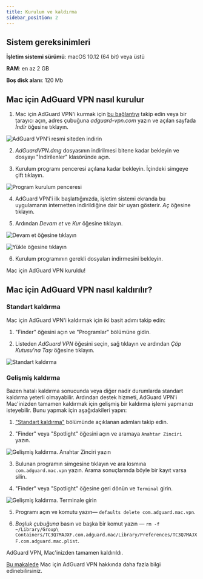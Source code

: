 ```yaml
---
title: Kurulum ve kaldırma
sidebar_position: 2
---
```


## Sistem gereksinimleri

**İşletim sistemi sürümü**: macOS 10.12 (64 bit) veya üstü

**RAM**: en az 2 GB

**Boş disk alanı**: 120 Mb


## Mac için AdGuard VPN nasıl kurulur

1. Mac için AdGuard VPN'i kurmak için [bu bağlantıyı](https://agrd.io/mac_vpn) takip edin veya bir tarayıcı açın, adres çubuğuna *adguard-vpn.com* yazın ve açılan sayfada *İndir* öğesine tıklayın.

![AdGuard VPN'i resmi siteden indirin](https://cdn.adguardvpn.com/public/Adguard/kb/vpn-install/mac-install-en.png)

2. *AdGuardVPN.dmg* dosyasının indirilmesi bitene kadar bekleyin ve dosyayı "İndirilenler" klasöründe açın.

3. Kurulum programı penceresi açılana kadar bekleyin. İçindeki simgeye çift tıklayın.

![Program kurulum penceresi](https://cdn.adguardvpn.com/public/Adguard/kb/vpn-install/mac-install-ru-1.png)

4. AdGuard VPN'i ilk başlattığınızda, işletim sistemi ekranda bu uygulamanın internetten indirildiğine dair bir uyarı gösterir. *Aç* öğesine tıklayın.

5. Ardından *Devam et* ve *Kur* öğesine tıklayın.

![Devam et öğesine tıklayın](https://cdn.adguardvpn.com/public/Adguard/kb/vpn-install/mac-install-2-en.png)

![Yükle öğesine tıklayın](https://cdn.adguardvpn.com/public/Adguard/kb/vpn-install/mac-install-3-en.png)

6. Kurulum programının gerekli dosyaları indirmesini bekleyin.

Mac için AdGuard VPN kuruldu!


## Mac için AdGuard VPN nasıl kaldırılır?

### Standart kaldırma

Mac için AdGuard VPN'i kaldırmak için iki basit adımı takip edin:

1. "Finder" öğesini açın ve "Programlar" bölümüne gidin.

2. Listeden *AdGuard VPN* öğesini seçin, sağ tıklayın ve ardından *Çöp Kutusu'na Taşı* öğesine tıklayın.

![Standart kaldırma](https://cdn.adguardvpn.com/public/Adguard/kb/vpn-install/mac-uninstall-1-en.png)


### Gelişmiş kaldırma

Bazen hatalı kaldırma sonucunda veya diğer nadir durumlarda standart kaldırma yeterli olmayabilir. Ardından destek hizmeti, AdGuard VPN'i Mac'inizden tamamen kaldırmak için gelişmiş bir kaldırma işlemi yapmanızı isteyebilir. Bunu yapmak için aşağıdakileri yapın:

1. ["Standart kaldırma"](#how-to-uninstall-adguard-vpn-for-mac) bölümünde açıklanan adımları takip edin.

2. "Finder" veya "Spotlight" öğesini açın ve aramaya `Anahtar Zinciri` yazın.

![Gelişmiş kaldırma. Anahtar Zinciri yazın](https://cdn.adguardvpn.com/public/Adguard/kb/vpn-install/mac-key-chain-en.png)

3. Bulunan programın simgesine tıklayın ve ara kısmına `com.adguard.mac.vpn` yazın. Arama sonuçlarında böyle bir kayıt varsa silin.

4. "Finder" veya "Spotlight" öğesine geri dönün ve `Terminal` girin.

![Gelişmiş kaldırma. Terminale girin](https://cdn.adguardvpn.com/public/Adguard/kb/vpn-install/mac-terminal-en.png)

5. Programı açın ve komutu yazın— `defaults delete com.adguard.mac.vpn`.

6. *Boşluk çubuğuna* basın ve başka bir komut yazın — `rm -f ~/Library/Group\ Containers/TC3Q7MAJXF.com.adguard.mac/Library/Preferences/TC3Q7MAJXF.com.adguard.mac.plist`.

AdGuard VPN, Mac'inizden tamamen kaldırıldı.

[Bu makalede](/adguard-vpn-for-mac/overview.md) Mac için AdGuard VPN hakkında daha fazla bilgi edinebilirsiniz.
